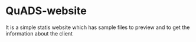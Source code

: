 # QuADS-website
It is a simple statis website which has sample files to preview and to get the information about the client
